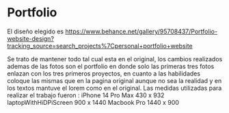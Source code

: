 # Portfolio
El diseño elegido es https://www.behance.net/gallery/95708437/Portfolio-website-design?tracking_source=search_projects%7Cpersonal+portfolio+website

Se trato de mantener todo tal cual esta en el original, los cambios realizados ademas de las fotos son el portfolio en donde solo las primeras tres fotos 
enlazan con los tres primeros proyectos, en cuanto a las habilidades coloque las mismas que en la pagina original aunque no sea la realidad y en los textos mantuve 
el lorem como en el original.
Las medidas utilizadas para realizar el trabajo fueron :
iPhone 14 Pro Max 430 x 932
laptopWithHiDPiScreen 900 x 1440
Macbook Pro 1440 x 900



